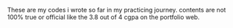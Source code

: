 These are my codes i wrote so far in my practicing journey. contents are not 100% true or official like the 3.8 out of 4 cgpa on the portfolio web.
